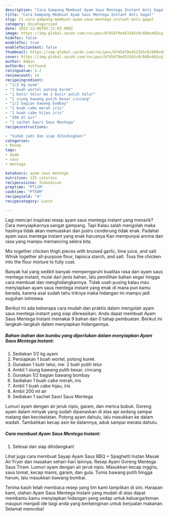 ```yaml
---
description: "Cara Gampang Membuat Ayam Saus Mentega Instant Anti Gagal"
title: "Cara Gampang Membuat Ayam Saus Mentega Instant Anti Gagal"
slug: 21-cara-gampang-membuat-ayam-saus-mentega-instant-anti-gagal
category: Uncategorized
date: 2022-12-06T03:11:03.908Z
image: https://img-global.cpcdn.com/recipes/b745479e4531b5c0/680x482cq70/ayam-saus-mentega-instant-foto-resep-utama.jpg
hideToc: false
enableToc: true
enableTocContent: false
thumbnail: https://img-global.cpcdn.com/recipes/b745479e4531b5c0/680x482cq70/ayam-saus-mentega-instant-foto-resep-utama.jpg
cover: https://img-global.cpcdn.com/recipes/b745479e4531b5c0/680x482cq70/ayam-saus-mentega-instant-foto-resep-utama.jpg
author: Admin
authorAv: notfound
ratingvalue: 4.2
reviewcount: 14
recipeingredient:
- "1/2 kg ayam"
- "1 buah wortel potong korek"
- "1 butir telur me 2 butir putih telur"
- "1 siung bawang putih besar cincang"
- "1/2 bagian bawang bombay"
- "1 buah cabe merah iris"
- "1 buah cabe hijau iris"
- "200 ml air"
- "1 sachet Saori Saus Mentega"
recipeinstructions:

- "Sudah jadi dan siap dihidangkan!"
categories:
- Resep
tags:
- ayam
- saus
- mentega

katakunci: ayam saus mentega 
nutrition: 225 calories
recipecuisine: Indonesian
preptime: "PT11M"
cooktime: "PT58M"
recipeyield: "4"
recipecategory: Lunch

---
```



Lagi mencari inspirasi resep ayam saus mentega instant yang menarik? Cara menyiapkannya sangat gampang. Tapi Kalau salah mengolah maka hasilnya tidak akan memuaskan dan justru cenderung tidak enak. Padahal ayam saus mentega instant yang enak harusnya Kan mempunyai aroma dan rasa yang mampu memancing selera kita.


Mix together chicken thigh pieces with bruised garlic, lime juice, and salt. Whisk together all-purpose flour, tapioca starch, and salt. Toss the chicken into the flour mixture to fully coat.

Banyak hal yang sedikit banyak mempengaruhi kualitas rasa dari ayam saus mentega instant, mulai dari jenis bahan, lalu pemilihan bahan segar hingga cara membuat dan menghidangkannya. Tidak usah pusing kalau mau menyiapkan ayam saus mentega instant yang enak di mana pun kamu berada, karena asal sudah tahu triknya maka hidangan ini mampu jadi suguhan istimewa.


Berikut ini ada beberapa cara mudah dan praktis dalam mengolah ayam saus mentega instant yang siap dikreasikan. Anda dapat membuat Ayam Saus Mentega Instant memakai 9 bahan dan 0 tahap pembuatan. Berikut ini langkah-langkah dalam menyiapkan hidangannya.

<!--inarticleads1-->

##### Bahan-bahan dan bumbu yang diperlukan dalam menyiapkan Ayam Saus Mentega Instant:

1. Sediakan 1/2 kg ayam
1. Persiapkan 1 buah wortel, potong korek
1. Gunakan 1 butir telur, me: 2 butir putih telur
1. Ambil 1 siung bawang putih besar, cincang
1. Gunakan 1/2 bagian bawang bombay
1. Sediakan 1 buah cabe merah, iris
1. Ambil 1 buah cabe hijau, iris
1. Ambil 200 ml air
1. Sediakan 1 sachet Saori Saus Mentega


Lumuri ayam dengan air jeruk nipis, garam, dan merica bubuk. Goreng ayam dalam minyak yang sudah dipanaskan di atas api sedang sampai matang dan kecokelatan. Potong ayam dahulu, lalu masukkan ke dalam wadah. Tambahkan kecap asin ke dalamnya, aduk sampai merata dahulu. 

<!--inarticleads2-->

##### Cara membuat Ayam Saus Mentega Instant:


1. Selesai dan siap dihidangkan!

Lihat juga cara membuat Sayap Ayam Saus BBQ + Spaghetti Instan Masak Air Fryer dan masakan sehari-hari lainnya. Resep Ayam Goreng Mentega Saus Tiram. Lumuri ayam dengan air jeruk nipis. Masukkan kecap inggris, saus tomat, kecap manis, garam, dan gula. Tumis bawang putih hingga harum, lalu masukkan bawang bombai. 

Terima kasih telah membaca resep yang tim kami tampilkan di sini. Harapan kami, olahan Ayam Saus Mentega Instant yang mudah di atas dapat membantu kamu menyiapkan hidangan yang sedap untuk keluarga/teman maupun menjadi ide bagi anda yang berkeinginan untuk berjualan makanan. Selamat mencoba!

